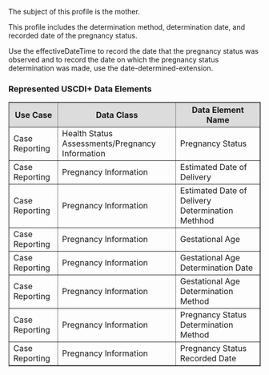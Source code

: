 The subject of this profile is the mother.

This profile includes the determination method, determination date, and recorded date of the pregnancy status.

Use the effectiveDateTime to record the date that the pregnancy status was observed and to record the date on which the pregnancy status determination was made, use the date-determined-extension.

### Represented USCDI+ Data Elements

<table border="1">
    <thead>
        <tr style="background-color:#DCDCDC">
            <th style="text-align: center; vertical-align: middle;">Use Case</th>
            <th style="text-align: center; vertical-align: middle;">Data Class</th>
            <th style="text-align: center; vertical-align: middle;">Data Element Name</th>
        </tr>
    </thead>
    <tbody>
        <tr>
            <td>Case Reporting</td>
            <td>Health Status Assessments/Pregnancy Information</td>
            <td>Pregnancy Status</td>
        </tr>
        <tr>
            <td>Case Reporting</td>
            <td>Pregnancy Information</td>
            <td>Estimated Date of Delivery</td>
        </tr>
        <tr>
            <td>Case Reporting</td>
            <td>Pregnancy Information</td>
            <td>Estimated Date of Delivery Determination Methhod</td>
        </tr>
        <tr>
            <td>Case Reporting</td>
            <td>Pregnancy Information</td>
            <td>Gestational Age</td>
        </tr>
        <tr>
            <td>Case Reporting</td>
            <td>Pregnancy Information</td>
            <td>Gestational Age Determination Date</td>
        </tr>
        <tr>
            <td>Case Reporting</td>
            <td>Pregnancy Information</td>
            <td>Gestational Age Determination Method</td>
        </tr>
        <tr>
            <td>Case Reporting</td>
            <td>Pregnancy Information</td>
            <td>Pregnancy Status Determination Method</td>
        </tr>
        <tr>
            <td>Case Reporting</td>
            <td>Pregnancy Information</td>
            <td>Pregnancy Status Recorded Date</td>
        </tr>
    </tbody>
</table>